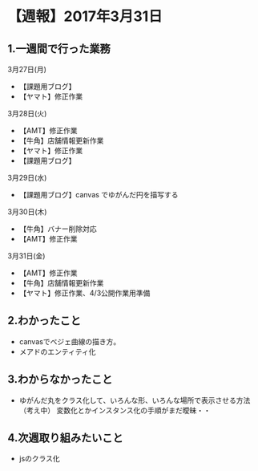 # 【週報】2017年3月31日

## 1.一週間で行った業務

3月27日(月)
- 【課題用ブログ】
- 【ヤマト】修正作業

3月28日(火)
- 【AMT】修正作業
- 【牛角】店舗情報更新作業
- 【ヤマト】修正作業
- 【課題用ブログ】


3月29日(水)
- 【課題用ブログ】canvas でゆがんだ円を描写する

3月30日(木)
- 【牛角】バナー削除対応
- 【AMT】修正作業

3月31日(金)
- 【AMT】修正作業
- 【牛角】店舗情報更新作業
- 【ヤマト】修正作業、4/3公開作業用準備

## 2.わかったこと
- canvasでベジェ曲線の描き方。
- メアドのエンティティ化

## 3.わからなかったこと
- ゆがんだ丸をクラス化して、いろんな形、いろんな場所で表示させる方法（考え中）
変数化とかインスタンス化の手順がまだ曖昧・・

## 4.次週取り組みたいこと
- jsのクラス化
